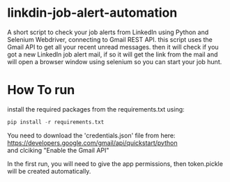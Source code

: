 # linkdin-job-alert-automation


A short script to check your job alerts from LinkedIn using Python and Selenium Webdriver, connecting to Gmail REST API.
this script uses the Gmail API to get all your recent unread messages. then it will check if you got a new LinkedIn job alert mail, 
if so it will get the link from the mail and will open a browser window using selenium so you can start your job hunt.


# How To run 

install the required packages from the requirements.txt using:
```python
pip install -r requirements.txt
```

You need to download the 'credentials.json' file from here: https://developers.google.com/gmail/api/quickstart/python <br>
and clciking "Enable the Gmail API"

In the first run, you will need to give the app permissions, then token.pickle will be created automatically.
